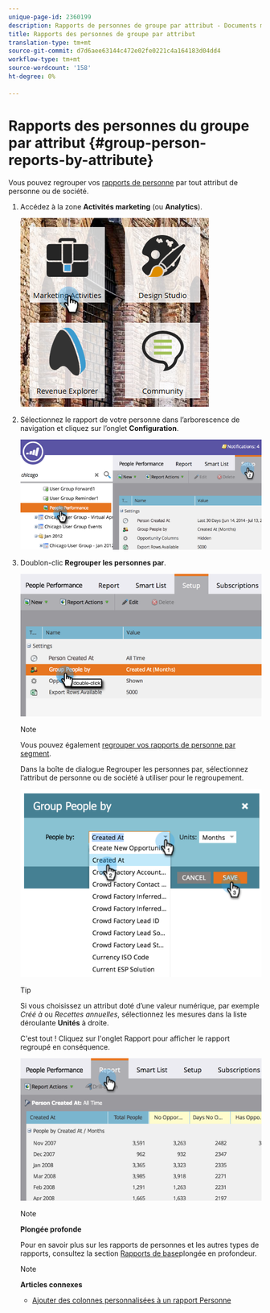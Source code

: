 ```yaml
---
unique-page-id: 2360199
description: Rapports de personnes de groupe par attribut - Documents marketing - Documentation du produit
title: Rapports des personnes de groupe par attribut
translation-type: tm+mt
source-git-commit: d7d6aee63144c472e02fe0221c4a164183d04dd4
workflow-type: tm+mt
source-wordcount: '158'
ht-degree: 0%

---
```



# Rapports des personnes du groupe par attribut {#group-person-reports-by-attribute}

Vous pouvez regrouper vos [rapports de personne](http://docs.marketo.com/display/docs/basic+reporting) par tout attribut de personne ou de société.

1. Accédez à la zone **Activités marketing** (ou **Analytics**).

   ![](assets/image2017-3-28-10-3a22-3a53.png)

1. Sélectionnez le rapport de votre personne dans l’arborescence de navigation et cliquez sur l’onglet **Configuration**.

   ![](assets/image2017-3-28-11-3a33-3a48.png)

1. Doublon-clic **Regrouper les personnes par**.

   ![](assets/image2017-3-28-11-3a34-3a5.png)

   >[!NOTE]
   >
   >Vous pouvez également [regrouper vos rapports de personne par segment](../../../../product-docs/personalization/segmentation-and-snippets/segmentation/group-person-reports-by-segment.md).

   Dans la boîte de dialogue Regrouper les personnes par, sélectionnez l’attribut de personne ou de société à utiliser pour le regroupement.

   ![](assets/image2017-3-28-11-3a34-3a42.png)

   >[!TIP]
   >
   >Si vous choisissez un attribut doté d’une valeur numérique, par exemple *Créé à* ou *Recettes annuelles*, sélectionnez les mesures dans la liste déroulante **Unités** à droite.

   C&#39;est tout ! Cliquez sur l&#39;onglet Rapport pour afficher le rapport regroupé en conséquence.

   ![](assets/image2017-3-28-11-3a35-3a0.png)

   >[!NOTE]
   >
   >**Plongée profonde**
   >
   >
   >Pour en savoir plus sur les rapports de personnes et les autres types de rapports, consultez la section [Rapports de base](http://docs.marketo.com/display/docs/basic+reporting)plongée en profondeur.

   >[!NOTE]
   >
   >**Articles connexes**
   >
   >    
   >    
   >    * [Ajouter des colonnes personnalisées à un rapport Personne](../../../../product-docs/reporting/basic-reporting/editing-reports/add-custom-columns-to-a-person-report.md)


